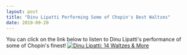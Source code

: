 ```yaml
---
layout: post
title: "Dinu Lipatti Performing Some of Chopin's Best Waltzes"
date: 2019-09-20
---
```

You can click on the link below to listen to Dinu Lipatti's performance of some of Chopin's finest!
[![Dinu Lipatti: 14 Waltzes & More](http://img.youtube.com/vi/Xdr_sBXvaJY/0.jpg)](http://www.youtube.com/watch?v=Xdr_sBXvaJY "Dinu Lipatti: 14 Waltzes & More")